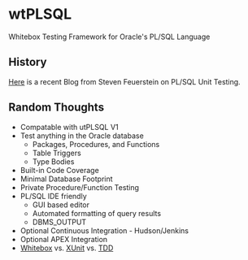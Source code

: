 # wtPLSQL
Whitebox Testing Framework for Oracle's PL/SQL Language

## History
[Here](http://stevenfeuersteinonplsql.blogspot.com/2015/03/recommendations-for-unit-testing-plsql.html) is a recent Blog from Steven Feuerstein on PL/SQL Unit Testing.

## Random Thoughts
* Compatable with utPLSQL V1
* Test anything in the Oracle database
  * Packages, Procedures, and Functions
  * Table Triggers
  * Type Bodies
* Built-in Code Coverage
* Minimal Database Footprint
* Private Procedure/Function Testing
* PL/SQL IDE friendly
  * GUI based editor
  * Automated formatting of query results
  * DBMS_OUTPUT
* Optional Continuous Integration - Hudson/Jenkins
* Optional APEX Integration
* [Whitebox](https://en.wikipedia.org/wiki/White-box_testing) vs. [XUnit](https://martinfowler.com/bliki/Xunit.html) vs. [TDD](http://agiledata.org/essays/tdd.html)
